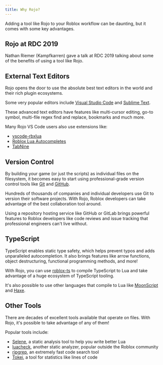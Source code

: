 ```yaml
---
title: Why Rojo?
---
```


Adding a tool like Rojo to your Roblox workflow can be daunting, but it comes with some key advantages.

## Rojo at RDC 2019

Nathan Riemer (Kampfkarren) gave a talk at RDC 2019 talking about some of the benefits of using a tool like Rojo.

## External Text Editors

Rojo opens the door to use the absolute best text editors in the world and their rich plugin ecosystems.

Some very popular editors include [Visual Studio Code](https://code.visualstudio.com) and [Sublime Text](https://www.sublimetext.com).

These advanced text editors have features like multi-cursor editing, go-to symbol, multi-file regex find and replace, bookmarks and much more.

Many Rojo VS Code users also use extensions like:

- [vscode-rbxlua](https://marketplace.visualstudio.com/items?itemName=AmaranthineCodices.vscode-rbxlua)
- [Roblox Lua Autocompletes](https://marketplace.visualstudio.com/items?itemName=Kampfkarren.roblox-lua-autofills)
- [TabNine](https://tabnine.com)

## Version Control

By building your game (or just the scripts) as individual files on the filesystem, it becomes easy to start using professional-grade version control tools like [Git](https://git-scm.com) and [GitHub](https://github.com).

Hundreds of thousands of companies and individual developers use Git to version their software projects. With Rojo, Roblox developers can take advantage of the best collaboration tool around.

Using a repository hosting service like GitHub or GitLab brings powerful features to Roblox developers like code reviews and issue tracking that professional engineers can't live without.

## TypeScript

TypeScript enables static type safety, which helps prevent typos and adds unparalleled autocompletion. It also brings features like arrow functions, object destructuring, functional programming methods, and more!

With Rojo, you can use [roblox-ts](https://roblox-ts.github.io) to compile TypeScript to Lua and take advantage of a huge ecosystem of TypeScript tooling.

It's also possible to use other languages that compile to Lua like [MoonScript](https://moonscript.org) and [Haxe](https://haxe.org).

## Other Tools

There are decades of excellent tools available that operate on files. With Rojo, it's possible to take advantage of any of them!

Popular tools include:

- [Selene](https://github.com/Kampfkarren/selene), a static analysis tool to help you write better Lua
- [luacheck](https://github.com/mpeterv/luacheck), another static analyzer, popular outside the Roblox community
- [ripgrep](https://github.com/BurntSushi/ripgrep), an extremely fast code search tool
- [Tokei](https://github.com/XAMPPRocky/tokei), a tool for statistics like lines of code
